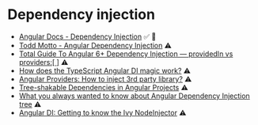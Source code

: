 # Dependency injection

* [Angular Docs - Dependency Injection](https://angular.io/guide/dependency-injection) ✅ 💙
* [Todd Motto - Angular Dependency Injection](https://toddmotto.com/angular-dependency-injection) ⚠️
* [Total Guide To Angular 6+ Dependency Injection — providedIn vs providers:\[ \]](https://medium.com/@tomastrajan/total-guide-to-angular-6-dependency-injection-providedin-vs-providers-85b7a347b59f) ⚠️
* [How does the TypeScript Angular DI magic work?](http://nicholasjohnson.com/blog/how-angular2-di-works-with-typescript/) ⚠️
* [Angular Providers: How to inject 3rd party library?](https://hackernoon.com/angular-providers-how-to-inject-3rd-party-library-af4a78722864) ⚠️
* [Tree-shakable Dependencies in Angular Projects](https://blog.angularindepth.com/tree-shakable-dependencies-in-angular-projects-5aaa7012b9e7) ⚠️
* [What you always wanted to know about Angular Dependency Injection tree](https://blog.angularindepth.com/angular-dependency-injection-and-tree-shakeable-tokens-4588a8f70d5d) ⚠️
* [Angular DI: Getting to know the Ivy NodeInjector](https://blog.angularindepth.com/angular-di-getting-to-know-the-ivy-nodeinjector-33b815642a8e) ⚠️

